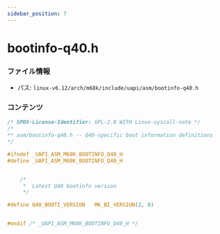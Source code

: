 ```yaml
---
sidebar_position: 7
---
```

# bootinfo-q40.h

### ファイル情報

- パス: `linux-v6.12/arch/m68k/include/uapi/asm/bootinfo-q40.h`

### コンテンツ

```h
/* SPDX-License-Identifier: GPL-2.0 WITH Linux-syscall-note */
/*
** asm/bootinfo-q40.h -- Q40-specific boot information definitions
*/

#ifndef _UAPI_ASM_M68K_BOOTINFO_Q40_H
#define _UAPI_ASM_M68K_BOOTINFO_Q40_H


    /*
     *  Latest Q40 bootinfo version
     */

#define Q40_BOOTI_VERSION	MK_BI_VERSION(2, 0)


#endif /* _UAPI_ASM_M68K_BOOTINFO_Q40_H */

```
